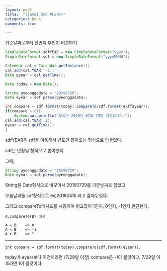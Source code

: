 ```yaml
---
layout: post
title:  "[java] 날짜 비교하기"
categories: back
comments: true

---
```


기준날짜로부터 전인지 후인지 비교하기

~~~java
SimpleDateFormat sdfYEAR = new SimpleDateFormat("yyyy");
SimpleDateFormat sdf = new SimpleDateFormat("yyyyMMdd");

Calendar cal = Calendar.getInstance();
cal.add(cal.YEAR, -1);
Date pyear = cal.getTime();

Date today = new Date();

String pyeonggadate = "20190729";
Date eyear = sdf.parse(pyeonggadate);

int compare = sdf.format(today).compareTo(sdf.format(ekffayear)); 
if(compare > 0){
    System.out.println("오늘은 2019년 07월 29일 이후입니다.");
cal.add(cal.YEAR, 1);
pyear = cal.getTime();
}
~~~

sdfYEAR은 sdf을 이용해서 년도만 뽑아오는 형식으로 만들었다.

sdf는 년월일 형식으로 뽑아왔다. 

그때, 

~~~java
String pyeonggadate = "20190729";
Date eyear = sdf.parse(pyeonggadate);
~~~

String을 Date형식으로 바꾸어서 20190729를 기준날짜로 잡았고, 

오늘날짜를 sdf형식으로 ex)20190415 라고 잡아두었다.

그리고 compareTo메서드를 사용하여 비교값이 1인지, 0인지, -1인지 판단한다.

~~~
A.compareTo(B) 에서

A = B    => 0
A < B    => -1
A > B    => 1
~~~

---

~~~
int compare = sdf.format(today).compareTo(sdf.format(eyear)); 
~~~

today가 eyear보다 이전이라면 (7/29일 이전) compare은 -1이 될것이고, 7/29일 이후라면 1이 될것이다.  
